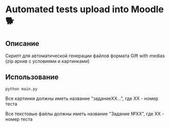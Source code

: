 
# Automated tests upload into Moodle 🐕


## Описание
Скрипт для автоматической генерации файлов формата Gift with medias (zip архив с условиями и картинками)

## Использование
```python main.py```

Все картинки должны иметь название "заданиеXX...", где XX - номер теста 

Все текстовые файлы должны иметь название "Задание №XX", где XX - номер теста

